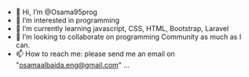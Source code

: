 - 👋 Hi, I’m @Osama95prog
- 👀 I’m interested in programming 
- 🌱 I’m currently learning javascript, CSS, HTML, Bootstrap, Laravel
- 💞️ I’m looking to collaborate on programming Community as much as I can.
- 📫 How to reach me: please send me an email on "osamaalbaida.eng@gmail.com" ...

<!---
Osama95prog/Osama95prog is a ✨ special ✨ repository because its `README.md` (this file) appears on your GitHub profile.
You can click the Preview link to take a look at your changes.
--->
